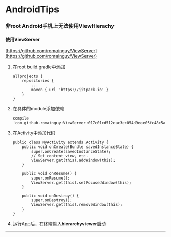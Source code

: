 # AndroidTips
### 非root Android手机上无法使用ViewHierachy
#### 使用ViewServer

[https://github.com/romainguy/ViewServer](https://github.com/romainguy/ViewServer)

1. 在root build.gradle中添加

    ```
    allprojects {
        repositories {
            ...
            maven { url 'https://jitpack.io' }
        }
    }
    ```

2. 在具体的module添加依赖
    ```
    compile 'com.github.romainguy:ViewServer:017c01cd512cac3ec054d9eee05fc48c5a9d2de'
    ```
3. 在Activity中添加代码
    ```
    public class MyActivity extends Activity {
        public void onCreate(Bundle savedInstanceState) {
            super.onCreate(savedInstanceState);
            // Set content view, etc.
            ViewServer.get(this).addWindow(this);
        }

        public void onResume() {
            super.onResume();
            ViewServer.get(this).setFocusedWindow(this);
        }

        public void onDestroy() {
            super.onDestroy();
            ViewServer.get(this).removeWindow(this);
        }
    }
    ```
4. 运行App后，在终端输入**hierarchyviewer**启动

---
